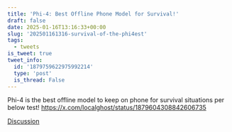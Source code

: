 ```yaml
---
title: 'Phi-4: Best Offline Phone Model for Survival!'
draft: false
date: 2025-01-16T13:16:33+00:00
slug: '202501161316-survival-of-the-phi4est'
tags:
  - tweets
is_tweet: true
tweet_info:
  id: '1879759622975992214'
  type: 'post'
  is_thread: False
---
```




Phi-4 is the best offline model to keep on phone for survival situations per below test! <https://x.com/localghost/status/1879604308842606735>

[Discussion](https://x.com/sytelus/status/1879759622975992214)

